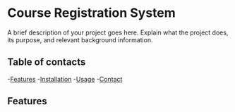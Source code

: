 # Course Registration System

A brief description of your project goes here. Explain what the project does, its purpose, and relevant background information.

## Table of contacts

-[Features](#features)
-[Installation](#installation)
-[Usage](#Usage)
-[Contact](#Contact)

## Features


